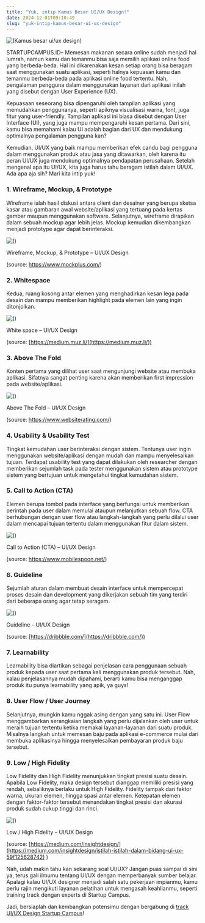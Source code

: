 ```yaml
---
title: "Yuk, intip Kamus Besar UI/UX Design!"
date: 2024-12-01T09:10:49
slug: "yuk-intip-kamus-besar-ui-ux-design"
---
```

![(Kamus besar ui/ux design)](/uploads/2022/12/kamus-besar-ui-ux-design-1024x449.png)

STARTUPCAMPUS.ID– Memesan makanan secara online sudah menjadi hal lumrah, namun kamu dan temanmu bisa saja memilih aplikasi online food yang berbeda-beda. Hal ini dikarenakan kesan setiap orang bisa beragam saat menggunakan suatu aplikasi, seperti halnya kepuasan kamu dan temanmu berbeda-beda pada aplikasi online food tertentu. Nah, pengalaman pengguna dalam menggunakan layanan dari aplikasi inilah yang disebut dengan User Experience (UX). 

Kepuasaan seseorang bisa dipengaruhi oleh tampilan aplikasi yang memudahkan penggunanya, seperti apiknya visualisasi warna, font, juga fitur yang user-friendly. Tampilan aplikasi ini biasa disebut dengan User Interface (UI), yang juga mampu mempengaruhi kesan pertama. Dari sini, kamu bisa memahami kalau UI adalah bagian dari UX dan mendukung optimalnya pengalaman pengguna kan? 

Kemudian, UI/UX yang baik mampu memberikan efek candu bagi pengguna dalam menggunakan produk atau jasa yang ditawarkan, oleh karena itu peran UI/UX juga mendukung optimalnya pendapatan perusahaan. Setelah mengenal apa itu UI/UX, kita juga harus tahu beragam istilah dalam UI/UX. Ada apa aja sih? Mari kita intip yuk!

### 1. Wireframe, Mockup, & Prototype

Wireframe ialah hasil diskusi antara client dan desainer yang berupa sketsa kasar atau gambaran awal website/aplikasi yang tertuang pada kertas gambar maupun menggunakan software. Selanjutnya, wireframe dirapikan dalam sebuah mockup agar lebih jelas. Mockup kemudian dikembangkan menjadi prototype agar dapat berinteraksi.

![()](https://lh3.googleusercontent.com/2wwqw7_7aJFKMVTlReT4t-c8FvEif_r98HjmiK-R_AXOWi64Zq5E_3YtE3QpTGl3UN4S_tM6if4n5Aeq7xs1zji_f_3YiqAnnVDAeLLFVJ-yKWC-Ih_B3DFzWakErLYACvQj_6CoEt3IC9XDplcZh_TeVMamAQVbF_aV3SFyOQzW8m73kPGRvCheo4Ef2w)

Wireframe, Mockup, & Prototype – UI/UX Design

(source: https://www.mockplus.com/)

### 2. Whitespace

Kedua, ruang kosong antar elemen yang menghadirkan kesan lega pada desain dan mampu memberikan highlight pada elemen lain yang ingin ditonjolkan.

![()](https://lh5.googleusercontent.com/_OkK-loZgoiWCL9qp7zRkkGbxR5gagFo86ooPOlfCLj46dqmDaUFtC9sZ7xvdu6c66dirgcbp4Qgk85iN7opOSSGxRo0LvGrHe6ZongAa5clsBLgTrRrW0qWmuX_UfIZkbJPHXoOGueBLteZNninZ0XAQYArV9dZIsKhroIVO4OEBslr3FvnWiIYFjl53w)

White space – UI/UX Design

(source: [https://medium.muz.li/](https://medium.muz.li/))

### 3. Above The Fold

Konten pertama yang dilihat user saat mengunjungi website atau membuka aplikasi. Sifatnya sangat penting karena akan memberikan first impression pada website/aplikasi.

![()](https://lh4.googleusercontent.com/9-zeQzplFB_TEfxS4cUKOEbfVxXlcJzNBHpsIzT1ROKHEarCvkP0Mm27jPon0wuRLd-y_guwdI1IdizUqlv0wCkoysP1xkz__oiRFmKi3n41sdJ9l8WZPmITZqKyApgowzoMaPwI9yiL4z_Rz9uzgMcwiIzpU71DxQxWA4mftzB0GY8HV0e1gGVTcSH7nA)

Above The Fold – UI/UX Design

(source: https://www.websiterating.com/)

### 4. Usability & Usability Test

Tingkat kemudahan user berinteraksi dengan sistem. Tentunya user ingin menggunakan website/aplikasi dengan mudah dan mampu menyelesaikan tujuan. Terdapat usability test yang dapat dilakukan oleh researcher dengan memberikan sejumlah task pada tester menggunakan sistem atau prototype sistem yang bertujuan untuk mengetahui tingkat kemudahan sistem. 

### 5. Call to Action (CTA)

Elemen berupa tombol pada interface yang berfungsi untuk memberikan perintah pada user dalam memulai ataupun melanjutkan sebuah flow. CTA berhubungan dengan user flow atau langkah-langkah yang perlu dilalui user dalam mencapai tujuan tertentu dalam menggunakan fitur dalam sistem. 

![()](https://lh3.googleusercontent.com/g7kdhlWHixpmld0_So1FQi4buQastFHF3JESTmjEHNGJ68nZ9e1nu_QJ08FscqDGOAUrGMEc0tLP3826I3SIT06yrcRQ3hHFKZJ-Ig7Ue7FiMbK4Ikoz4PJf39-Sjto2JdV_0M1latYMXtOIPDY48uFhnaK3EU6ebFr6lGWkow_yDsLY3ZP59v2b9RNc6w)

Call to Action (CTA) – UI/UX Design

(source: https://www.mobilespoon.net/)

### 6. Guideline

Sejumlah aturan dalam membuat desain interface untuk mempercepat proses desain dan development yang dikerjakan sebuah tim yang terdiri dari beberapa orang agar tetap seragam.

![()](https://lh5.googleusercontent.com/tc4RMYnWMwM9YoZpGkVlSAUIZj-1nnIFI9jHM13IO5dWw_tlAFSVSiJxMRzaNiWWDxy6mrSdEac2_6jPWMJv9fiSMLVNWyKizWGOc0MDPf3DpAjkzTDXs5alWWU--z7SAFTGSFziNtbmNPVzIqu0mZzBzR8b1RlsOgYuMvHn32iemLf2XtGgEiQ7Q1ph7g)

Guideline – UI/UX Design

(source: [https://dribbble.com/](https://dribbble.com/))

### 7. Learnability

Learnability bisa diartikan sebagai penjelasan cara penggunaan sebuah produk kepada user saat pertama kali menggunakan produk tersebut. Nah, kalau penjelasannya mudah dipahami, berarti kamu bisa menganggap produk itu punya learnability yang apik, ya guys!

### 8. User Flow / User Journey

Selanjutnya, mungkin kamu nggak asing dengan yang satu ini. User Flow menggambarkan serangkaian langkah yang perlu dijalankan oleh user untuk meraih tujuan tertentu ketika memakai layanan-layanan dari suatu produk. Misalnya langkah untuk memesan baju pada aplikasi e-commerce mulai dari membuka aplikasinya hingga menyelesaikan pembayaran produk baju tersebut.

### 9. Low / High Fidelity

Low Fidelity dan High Fidelity menunjukkan tingkat presisi suatu desain. Apabila Low Fidelity, maka design tersebut dianggap memiliki presisi yang rendah, sebaliknya berlaku untuk High Fidelity. Fidelity tampak dari faktor warna, ukuran elemen, hingga spasi antar elemen. Ketepatan elemen dengan faktor-faktor tersebut menandakan tingkat presisi dan akurasi produk sudah cukup tinggi dan rinci. 

![()](https://lh3.googleusercontent.com/dQElQaEp5m6hhanJReHMZ1dh_StcvYUjI7ZDYraTQhUCYL-XaMFpyoJf-2oSMeMW5fVmkFWMsdEnBonfvft_ZG5VHEZMDMrdaVAxI49WOQEEnSlZCvcwhikdVHx5IZcDX1NlQP67XT3hMLU6JfLlWAMLQUVSNncJyQy3RHJhRmpadNNEYRBx-X6HZVhjvw)

Low / High Fidelity – UI/UX Design

(source: [https://medium.com/insightdesign/](https://medium.com/insightdesign/istilah-istilah-dalam-bidang-ui-ux-59f125628742) )

Nah, udah makin tahu kan sekarang soal UI/UX? Jangan puas sampai di sini ya, terus gali ilmumu tentang UI/UX dengan memperbanyak sumber belajar. Apalagi kalau UI/UX designer menjadi salah satu pekerjaan impianmu, kamu perlu rajin mengikuti layanan pelatihan untuk mengasah keahlianmu, seperti training track dengan experts di Startup Campus. 

Jadi, bersiaplah dan kembangkan potensimu dengan bergabung di [track UI/UX Design Startup Campus](https://startupcampus.id/track/uiux-design)!